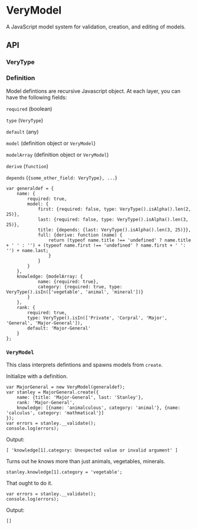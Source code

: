 VeryModel
=========

A JavaScript model system for validation, creation, and editing of models.

## API

### VeryType

### Definition

Model defintions are recursive Javascript object. At each layer, you can have the following fields:

`required` (boolean)

`type` (`VeryType`)

`default` (any)

`model` (definition object or `VeryModel`)

`modelArray` (definition object or `VeryModel`)

`derive` (`function`)

`depends` (`{some_other_field: VeryType}, ...`)

    var generaldef = {
        name: {
            required: true,
            model: {
                first: {required: false, type: VeryType().isAlpha().len(2, 25)},
                last: {required: false, type: VeryType().isAlpha().len(3, 25)},
                title: {depends: {last: VeryType().isAlpha().len(3, 25)}},
                full: {derive: function (name) {
                    return (typeof name.title !== 'undefined' ? name.title + ' ' : '') + (typeof name.first !== 'undefined' ? name.first + ' ': '') + name.last;
                    }
                }
            }
        },
        knowledge: {modelArray: {
                name: {required: true},
                category: {required: true, type: VeryType().isIn(['vegetable', 'animal', 'mineral'])}
            }
        },
        rank: {
            required: true,
            type: VeryType().isIn(['Private', 'Corpral', 'Major', 'General', 'Major-General']),
            default: 'Major-General'
        }
    };


### `VeryModel`

This class interprets defintions and spawns models from `create`.

Initialize with a definition.

    var MajorGeneral = new VeryModel(generaldef);
    var stanley = MajorGeneral.create({
        name: {title: 'Major-General', last: 'Stanley'},
        rank: 'Major-General',
        knowledge: [{name: 'animalculous', category: 'animal'}, {name: 'calculus', category: 'mathmatical'}]
    });
    var errors = stanley.__validate();
    console.log(errors);

Output:

    [ 'knowledge[1].category: Unexpected value or invalid argument' ]

Turns out he knows more than just animals, vegetables, minerals.

    stanley.knowledge[1].category = 'vegetable';

That ought to do it.
    
    var errors = stanley.__validate();
    console.log(errors);

Output:

    []


